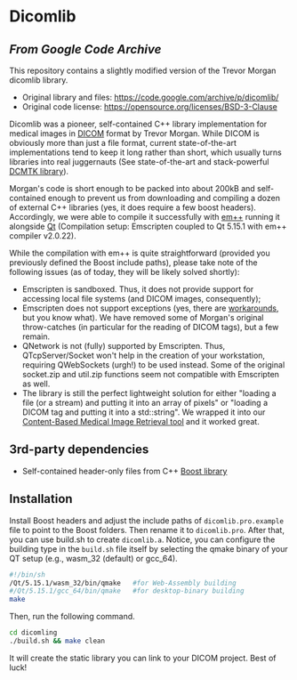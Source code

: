 # Dicomlib
## _From Google Code Archive_

This repository contains a slightly modified version of the Trevor Morgan dicomlib library.

- Original library and files: https://code.google.com/archive/p/dicomlib/
- Original code license: https://opensource.org/licenses/BSD-3-Clause

Dicomlib was a pioneer, self-contained C++ library implementation for medical images in [DICOM][dicom] format by Trevor Morgan. While DICOM is obviously more than just a file format, current state-of-the-art implementations tend to keep it long rather than short, which usually turns libraries into real juggernauts (See state-of-the-art and stack-powerful [DCMTK library][dcmtk]).

Morgan's code is short enough to be packed into about 200kB and self-contained enough to prevent us from downloading and compiling a dozen of external C++ libraries (yes, it does require a few boost headers). Accordingly, we were able to compile it successfully with [em++][wasm] running it alongside [Qt][qt] (Compilation setup: Emscripten coupled to Qt 5.15.1 with em++ compiler v2.0.22).

While the compilation with em++ is quite straightforward (provided you previously defined the Boost include paths), please take note of the following issues (as of today, they will be likely solved shortly):

- Emscripten is sandboxed. Thus, it does not provide support for accessing local file systems (and DICOM images, consequently);
- Emscripten does not support exceptions (yes, there are [workarounds](https://emscripten.org/docs/porting/exceptions.html), but you know what). We have removed some of Morgan's original throw-catches (in particular for the reading of DICOM tags), but a few remain.
- QNetwork is not (fully) supported by Emscripten. Thus, QTcpServer/Socket won't help in the creation of your workstation, requiring QWebSockets (urgh!) to be used instead. Some of the original socket.zip and util.zip functions seem not compatible with Emscripten as well.
- The library is still the perfect lightweight solution for either "loading a file (or a stream) and putting it into an array of pixels" or "loading a DICOM tag and putting it into a std::string". We wrapped it into our [Content-Based Medical Image Retrieval tool][higiia] and it worked great.

## 3rd-party dependencies

- Self-contained header-only files from C++ [Boost library](https://www.boost.org/users/download/)


## Installation

Install Boost headers and adjust the include paths of `dicomlib.pro.example` file to point to the Boost folders. Then rename it to `dicomlib.pro`. After that, you can use build.sh to create `dicomlib.a`. Notice, you can configure the building type in the `build.sh` file itself by selecting the qmake binary of your QT setup (e.g., wasm\_32 (default) or gcc\_64).

```sh
#!/bin/sh
/Qt/5.15.1/wasm_32/bin/qmake   #for Web-Assembly building
#/Qt/5.15.1/gcc_64/bin/qmake   #for desktop-binary building
make
```

Then, run the following command.

```sh
cd dicomling
./build.sh && make clean
```

It will create the static library you can link to your DICOM project. Best of luck!

[//]: # (These are reference links used in the body of this note and get stripped out when the markdown processor does its job. There is no need to format nicely because it shouldn't be seen. Thanks SO - http://stackoverflow.com/questions/4823468/store-comments-in-markdown-syntax)

   [dicom]: <https://www.dicomstandard.org/>
   [dcmtk]: <https://dicom.offis.de/dcmtk.php.en>
   [wasm]: <https://emscripten.org/docs/getting_started/downloads.html>
   [qt]: <https://www.qt.io/download>
   [higiia]: <https://github.com/marcosivni/higiia>
